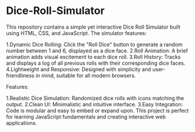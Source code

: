 # Dice-Roll-Simulator
 This repository contains a simple yet interactive Dice Roll Simulator built using HTML, CSS, and JavaScript. The simulator features:

1.Dynamic Dice Rolling: Click the "Roll Dice" button to generate a random number between 1 and 6, displayed as a dice face.
2.Roll Animation: A brief animation adds visual excitement to each dice roll.
3.Roll History: Tracks and displays a log of all previous rolls with their corresponding dice faces.
4.Lightweight and Responsive: Designed with simplicity and user-friendliness in mind, suitable for all modern browsers.

Features:

1.Realistic Dice Simulation: Randomized dice rolls with icons matching the output.
2.Clean UI: Minimalistic and intuitive interface.
3.Easy Integration: Code is modular and easy to embed or expand upon.
This project is perfect for learning JavaScript fundamentals and creating interactive web applications.
